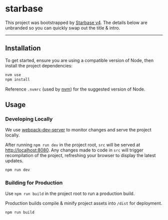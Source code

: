 # starbase

This project was bootstrapped by [Starbase v4](https://github.com/bstaruk/starbase). The details below are unbranded so you can quickly swap out the title & intro.

---

## Installation

To get started, ensure you are using a compatible version of Node, then install the project dependencies:

```bash
nvm use
npm install
```

Reference `.nvmrc` (used by [nvm](https://github.com/nvm-sh/nvm)) for the suggested version of Node.

## Usage

### Developing Locally

We use [webpack-dev-server](https://github.com/webpack/webpack-dev-server) to monitor changes and serve the project locally.

After running `npm run dev` in the project root, `src` will be served at [http://localhost:8080](http://localhost:8080). Any changes made to code in `src` will trigger recompilation of the project, refreshing your browser to display the latest updates.

```bash
npm run dev
```

### Building for Production

Use `npm run build` in the project root to run a production build.

Production builds compile & minify project assets into `/dist` for deployment.

```bash
npm run build
```


